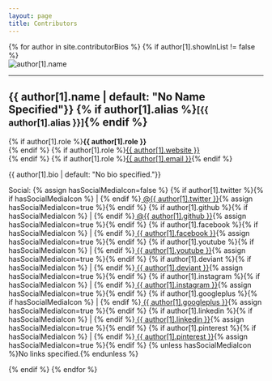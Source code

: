 ```yaml
---
layout: page
title: Contributors
---
```



<div class="contributors">
{% for author in site.contributorBios %}
    {% if author[1].showInList != false %}
    <div class="contributor">
        <img src="{{ site.baseurl }}/assets/{{ author[1].image }}" alt="author[1].name" />
        <div class="meta">
            <hr/>
            <p> <h2>{{ author[1].name | default: "No Name Specified"}} {% if author[1].alias %}<small>[{{ author[1].alias }}]</small>{% endif %}</h2>
                {% if author[1].role %}<strong>{{ author[1].role }}</strong><br/>{% endif %}
                {% if author[1].role %}<a href="{{ author[1].website }}" target="_blank">{{ author[1].website }}</a><br/>{% endif %}
                {% if author[1].role %}<a href="mailto:{{ author[1].email }}">{{ author[1].email }}</a>{% endif %}
            </p>
            <p>{{ author[1].bio | default: "No bio specified."}}</p>
            <p>Social: 
                {% assign hasSocialMediaIcon=false %}
                {% if author[1].twitter %}{% if hasSocialMediaIcon %} | {% endif %}<a target="_blank" href="http://twitter.com/{{ author[1].twitter }}"><span style="white-space:nowrap;"><i class="fa fa-twitter"></i> @{{ author[1].twitter }}</span></a>{% assign hasSocialMediaIcon=true %}{% endif %}
                {% if author[1].github %}{% if hasSocialMediaIcon %} | {% endif %}<a target="_blank" href="http://github.com/{{ author[1].github }}"><span style="white-space:nowrap;"><i class="fa fa-github"></i> @{{ author[1].github }}</span></a>{% assign hasSocialMediaIcon=true %}{% endif %}
                {% if author[1].facebook %}{% if hasSocialMediaIcon %} | {% endif %}<a target="_blank" href="http://facebook.com/{{ author[1].facebook }}"><span style="white-space:nowrap;"><i class="fa fa-facebook"></i> {{ author[1].facebook }}</span></a>{% assign hasSocialMediaIcon=true %}{% endif %}
                {% if author[1].youtube %}{% if hasSocialMediaIcon %} | {% endif %}<a target="_blank" href="http://youtube.com/{{ author[1].youtube }}"><span style="white-space:nowrap;"><i class="fa fa-youtube"></i> {{ author[1].youtube }}</span></a>{% assign hasSocialMediaIcon=true %}{% endif %}
                {% if author[1].deviant %}{% if hasSocialMediaIcon %} | {% endif %}<a target="_blank" href="http://deviantart.com/{{ author[1].deviant }}"><span style="white-space:nowrap;"><i class="fa fa-deviantart"></i> {{ author[1].deviant }}</span></a>{% assign hasSocialMediaIcon=true %}{% endif %}
                {% if author[1].instagram %}{% if hasSocialMediaIcon %} | {% endif %}<a target="_blank" href="http://instagram.com/{{ author[1].instagram }}"><span style="white-space:nowrap;"><i class="fa fa-instagram"></i> {{ author[1].instagram }}</span></a>{% assign hasSocialMediaIcon=true %}{% endif %}
                {% if author[1].googleplus %}{% if hasSocialMediaIcon %} | {% endif %}<a target="_blank" href="http://googleplus.com/{{ author[1].googleplus }}"><span style="white-space:nowrap;"><i class="fa fa-google-plus"></i> {{ author[1].googleplus }}</span></a>{% assign hasSocialMediaIcon=true %}{% endif %}
                {% if author[1].linkedin %}{% if hasSocialMediaIcon %} | {% endif %}<a target="_blank" href="http://linkedin.com/in/{{ author[1].linkedin }}"><span style="white-space:nowrap;"><i class="fa fa-linkedin"></i> {{ author[1].linkedin }}</span></a>{% assign hasSocialMediaIcon=true %}{% endif %}
                {% if author[1].pinterest %}{% if hasSocialMediaIcon %} | {% endif %}<a target="_blank" href="http://pinterest.com/{{ author[1].pinterest }}"><span style="white-space:nowrap;"><i class="fa fa-pinterest"></i> {{ author[1].pinterest }}</span></a>{% assign hasSocialMediaIcon=true %}{% endif %}
                {% unless hasSocialMediaIcon %}No links specified.{% endunless %}
            </p>
        </div>
    </div>
    {% endif %}
{% endfor %}
<br/><br/>

</div>
